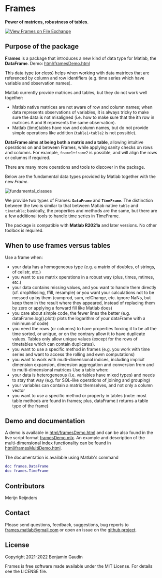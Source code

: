 # Frames

**Power of matrices, robustness of tables.**

[![View Frames on File Exchange](https://www.mathworks.com/matlabcentral/images/matlab-file-exchange.svg)](https://ch.mathworks.com/matlabcentral/fileexchange/95258-frames)

## Purpose of the package
**Frames** is a package that introduces a new kind of data type for Matlab, the **DataFrame**. Demo: [html/framesDemo.html](https://htmlpreview.github.io/?https://github.com/benjamingaudin/Frames/blob/main/html/framesDemo.html) 

This data type (or _class_) helps when working with data matrices that are referenced by column and row identifiers (e.g. time series which have variable and observation names).

Matlab currently provide matrices and tables, but they do not work well together:
   - Matlab native matrices are not aware of row and column names; when data represents observations of variables, it is always tricky to make sure the data is not misaligned (i.e. how to make sure that the ith row in matrices A and B represents the same observation).
   - Matlab (time)tables have row and column names, but do not provide simple operations like addition (`table1+table2` is not possible). 

**DataFrame aims at being both a matrix and a table**, allowing intuitive operations on and between Frames, while applying sanity checks on rows and columns.
For example, `frame1+frame2` is possible, and will align the rows or columns if required.

There are many more operations and tools to discover in the package. 

Below are the fundamental data types provided by Matlab together with the new _Frame_.

![fundamental_classes](https://user-images.githubusercontent.com/57812158/124361682-8ef69e00-dc30-11eb-8fa3-1b4e81f24140.png)

We provide two types of Frames: **`DataFrame`** and **`TimeFrame`**. 
The distinction between the two is similar to that between Matlab native `table` and `timetable`; basically, the properties and methods are the same, but there are a few additional tools to handle time series in TimeFrame.

The package is compatible with **Matlab R2021a** and later versions. No other toolbox is required.

## When to use frames versus tables
Use a frame when:
- your data has a homogeneous type (e.g. a matrix of doubles, of strings, of cellstr, etc.)
- you want to use matrix operations in a robust way (plus, times, mtimes, etc.)
- your data contains missing values, and you want to handle them directly (cf. dropMissing, ffill, resample) or you want your calculations not to be messed up by them (cumprod, sum, relChange, etc. ignore NaNs, but keep them in the result where they appeared, instead of replacing them by zero or applying a forward fill like Matlab does)
- you care about simple code, the fewer lines the better (e.g. dataFrame.log().plot() plots the logarithm of your dataFrame with a minimum of code)
- you need the rows (or columns) to have properties forcing it to be all the time sorted, or unique, or on the contrary allow it to have duplicate values. Tables only allow unique values (except for the rows of timetables which can contain duplicates).
- you want to use a specific method in frames (e.g. you work with time series and want to access the rolling and ewm computations)
- you want to work with multi-dimensional indices, including implicit dimension expansion, dimension aggregation and conversion from and to multi-dimensional matrices
Use a table when:
- your data is heterogeneous (i.e. variables have mixed types) and needs to stay that way (e.g. for SQL-like operations of joining and grouping)
- your variables can contain a matrix themselves, and not only a column vector
- you want to use a specific method or property in tables (note: most table methods are found in frames; plus, dataFrame.t returns a table type of the frame)


## Demo and documentation
A demo is available in [html/framesDemo.html](https://htmlpreview.github.io/?https://github.com/benjamingaudin/Frames/blob/main/html/framesDemo.html) and can be also found in the live script format [framesDemo.mlx](framesDemo.mlx).
An example and description of the multi-dimensional index functionality can be found in [html/framesMultiDemo.html](https://htmlpreview.github.io/?https://github.com/benjamingaudin/Frames/blob/main/html/framesMultiDemo.html).


The documentation is available using Matlab's command
```Matlab
doc frames.DataFrame
doc frames.TimeFrame
```

## Contributors
Merijn Reijnders

## Contact
Please send questions, feedback, suggestions, bug reports to <frames.matlab@gmail.com> or open an issue on the [github project](https://github.com/benjamingaudin/Frames/issues). 

## License
Copyright 2021-2022 Benjamin Gaudin

Frames is free software made available under the MIT License. For details see the LICENSE file.
